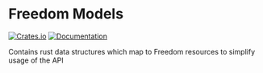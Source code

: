 # Freedom Models

[![Crates.io](https://img.shields.io/crates/v/freedom-models.svg)](https://crates.io/crates/freedom-models)
[![Documentation](https://docs.rs/freedom-models/badge.svg)](https://docs.rs/freedom-models/)

Contains rust data structures which map to Freedom resources to simplify usage
of the API

